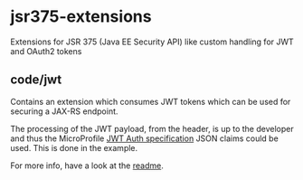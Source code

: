 # jsr375-extensions
Extensions for JSR 375 (Java EE Security API) like custom handling for JWT and OAuth2 tokens 


## code/jwt

Contains an extension which consumes JWT tokens which can be used for securing a JAX-RS endpoint.

The processing of the JWT payload, from the header, is up to the developer and thus the MicroProfile [JWT Auth specification](https://wiki.eclipse.org/MicroProfile/JWT_Auth) JSON claims could be used. This is done in the example.

For more info, have a look at the [readme](https://github.com/atbashEE/jsr375-extensions/blob/master/examples/jwt/README.md).
  